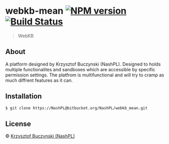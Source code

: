 # webkb-mean [![NPM version](https://badge.fury.io/js/webkb-mean.svg)](https://npmjs.org/package/webkb-mean) [![Build Status](https://travis-ci.org/NashPL/webkb-mean.svg?branch=master)](https://travis-ci.org/NashPL/webkb-mean)

> WebKB

## About
A platform designed by Krzysztof Buczynski (NashPL). Designed to holds multiple functionalites and sandboxes which are accessible by specific permission settings. The platfrom is multifunctional and will try to cramp as much diffrent features as it can.

## Installation

```sh
$ git clone https://NashPL@bitbucket.org/NashPL/webkb_mean.git
```

## License

© [Krzysztof Buczynski (NashPL)]()
